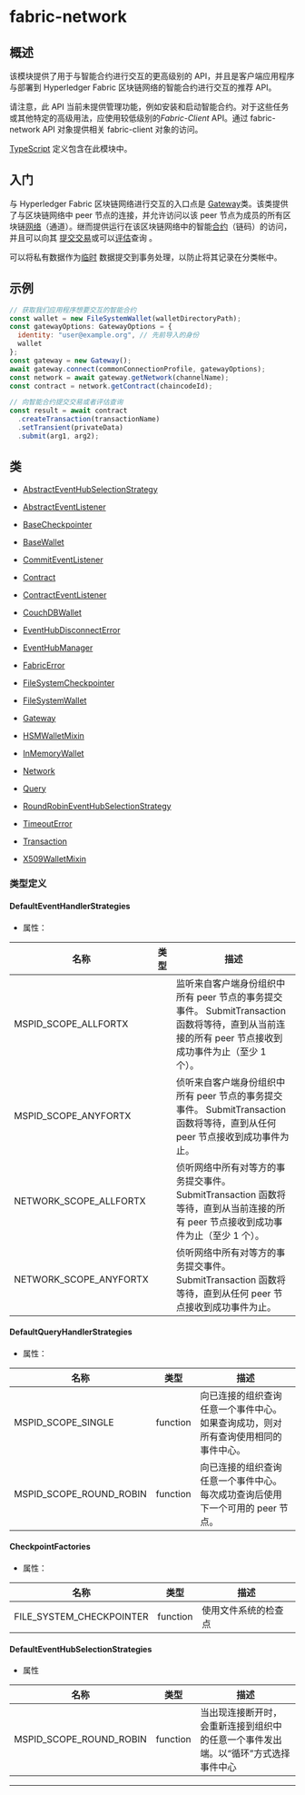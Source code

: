 # fabric-network

## 概述

该模块提供了用于与智能合约进行交互的更高级别的 API，并且是客户端应用程序与部署到 Hyperledger Fabric 区块链网络的智能合约进行交互的推荐 API。

请注意，此 API 当前未提供管理功能，例如安装和启动智能合约。对于这些任务或其他特定的高级用法，应使用较低级别的*Fabric-Client* API。通过 fabric-network API 对象提供相关 fabric-client 对象的访问。

[TypeScript](http://www.typescriptlang.org/) 定义包含在此模块中。

## 入门

与 Hyperledger Fabric 区块链网络进行交互的入口点是 [Gateway](https://hyperledger.github.io/fabric-sdk-node/release-1.4/module-fabric-network.Gateway.html)类。该类提供了与区块链网络中 peer 节点的连接，并允许访问以该 peer 节点为成员的所有区块链[网络](https://hyperledger.github.io/fabric-sdk-node/release-1.4/module-fabric-network.Network.html)（通道）。继而提供运行在该区块链网络中的智能[合约](https://hyperledger.github.io/fabric-sdk-node/release-1.4/module-fabric-network.Contract.html)（链码）的访问，并且可以向其 [提交](https://hyperledger.github.io/fabric-sdk-node/release-1.4/module-fabric-network.Transaction.html#submit)[交易](https://hyperledger.github.io/fabric-sdk-node/release-1.4/module-fabric-network.Transaction.html)或可以[评估](https://hyperledger.github.io/fabric-sdk-node/release-1.4/module-fabric-network.Transaction.html#evaluate)查询 。

可以将私有数据作为[临时](https://hyperledger.github.io/fabric-sdk-node/release-1.4/module-fabric-network.Transaction.html#setTransient) 数据提交到事务处理，以防止将其记录在分类帐中。

## 示例

```javascript
// 获取我们应用程序想要交互的智能合约
const wallet = new FileSystemWallet(walletDirectoryPath);
const gatewayOptions: GatewayOptions = {
  identity: "user@example.org", // 先前导入的身份
  wallet
};
const gateway = new Gateway();
await gateway.connect(commonConnectionProfile, gatewayOptions);
const network = await gateway.getNetwork(channelName);
const contract = network.getContract(chaincodeId);

// 向智能合约提交交易或者评估查询
const result = await contract
  .createTransaction(transactionName)
  .setTransient(privateData)
  .submit(arg1, arg2);
```

## 类

- [AbstractEventHubSelectionStrategy](../classes/module-fabric-network.AbstractEventHubSelectionStrategy.md)

- [AbstractEventListener](../classes/module-fabric-network.AbstractEventListener.md)

- [BaseCheckpointer](../classes/module-fabric-network.BaseCheckpointer.md)

- [BaseWallet](../classes/module-fabric-network.BaseWallet.md)

- [CommitEventListener](../classes/module-fabric-network.CommitEventListener.md)

- [Contract](../classes/module-fabric-network.Contract.md)

- [ContractEventListener](../classes/module-fabric-network.ContractEventListener.md)

- [CouchDBWallet](../classes/module-fabric-network.CouchDBWallet.md)

- [EventHubDisconnectError](../classes/module-fabric-network.EventHubDisconnectError.md)

- [EventHubManager](../classes/module-fabric-network.EventHubManager.md)

- [FabricError](../classes/module-fabric-network.FabricError.md)

- [FileSystemCheckpointer](../classes/module-fabric-network.FileSystemCheckpointer.md)

- [FileSystemWallet](../classes/module-fabric-network.FileSystemWallet.md)

- [Gateway](../classes/module-fabric-network.Gateway.md)

- [HSMWalletMixin](../classes/module-fabric-network.HSMWalletMixin.md)

- [InMemoryWallet](../classes/module-fabric-network.InMemoryWallet.md)

- [Network](../classes/module-fabric-network.Network.md)

- [Query](../classes/module-fabric-network.Query.md)

- [RoundRobinEventHubSelectionStrategy](../classes/module-fabric-network.RoundRobinEventHubSelectionStrategy.md)

- [TimeoutError](../classes/module-fabric-network.TimeoutError.md)

- [Transaction](../classes/module-fabric-network.Transaction.md)

- [X509WalletMixin](../classes/module-fabric-network.X509WalletMixin.md)

### 类型定义

#### DefaultEventHandlerStrategies

- 属性：

| 名称                   | 类型 | 描述                                                                                                                                                 |
| ---------------------- | ---- | ---------------------------------------------------------------------------------------------------------------------------------------------------- |
| MSPID_SCOPE_ALLFORTX   |      | 监听来自客户端身份组织中所有 peer 节点的事务提交事件。 SubmitTransaction 函数将等待，直到从当前连接的所有 peer 节点接收到成功事件为止（至少 1 个）。 |
| MSPID_SCOPE_ANYFORTX   |      | 侦听来自客户端身份组织中所有 peer 节点的事务提交事件。 SubmitTransaction 函数将等待，直到从任何 peer 节点接收到成功事件为止。                        |
| NETWORK_SCOPE_ALLFORTX |      | 侦听网络中所有对等方的事务提交事件。 SubmitTransaction 函数将等待，直到从当前连接的所有 peer 节点接收到成功事件为止（至少 1 个）。                   |
| NETWORK_SCOPE_ANYFORTX |      | 侦听网络中所有对等方的事务提交事件。 SubmitTransaction 函数将等待，直到从任何 peer 节点接收到成功事件为止。                                          |

#### DefaultQueryHandlerStrategies

- 属性：

| 名称                    | 类型     | 描述                                                                               |
| ----------------------- | -------- | ---------------------------------------------------------------------------------- |
| MSPID_SCOPE_SINGLE      | function | 向已连接的组织查询任意一个事件中心。如果查询成功，则对所有查询使用相同的事件中心。 |
| MSPID_SCOPE_ROUND_ROBIN | function | 向已连接的组织查询任意一个事件中心。每次成功查询后使用下一个可用的 peer 节点。     |

#### CheckpointFactories

- 属性：

| 名称                     | 类型     | 描述                 |
| ------------------------ | -------- | -------------------- |
| FILE_SYSTEM_CHECKPOINTER | function | 使用文件系统的检查点 |

#### DefaultEventHubSelectionStrategies

- 属性

| 名称                    | 类型     | 描述                                                                               |
| ----------------------- | -------- | ---------------------------------------------------------------------------------- |
| MSPID_SCOPE_ROUND_ROBIN | function | 当出现连接断开时，会重新连接到组织中的任意一个事件发出端。以“循环”方式选择事件中心 |
---

